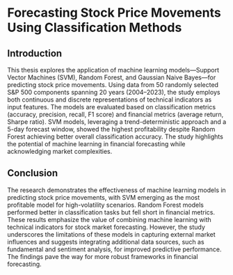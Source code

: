 # Forecasting Stock Price Movements Using Classification Methods

## Introduction

This thesis explores the application of machine learning models—Support Vector Machines (SVM), Random Forest, and Gaussian Naive Bayes—for predicting stock price movements. Using data from 50 randomly selected S&P 500 components spanning 20 years (2004–2023), the study employs both continuous and discrete representations of technical indicators as input features. The models are evaluated based on classification metrics (accuracy, precision, recall, F1 score) and financial metrics (average return, Sharpe ratio). SVM models, leveraging a trend-deterministic approach and a 5-day forecast window, showed the highest profitability despite Random Forest achieving better overall classification accuracy. The study highlights the potential of machine learning in financial forecasting while acknowledging market complexities.

## Conclusion

The research demonstrates the effectiveness of machine learning models in predicting stock price movements, with SVM emerging as the most profitable model for high-volatility scenarios. Random Forest models performed better in classification tasks but fell short in financial metrics. These results emphasize the value of combining machine learning with technical indicators for stock market forecasting. However, the study underscores the limitations of these models in capturing external market influences and suggests integrating additional data sources, such as fundamental and sentiment analysis, for improved predictive performance. The findings pave the way for more robust frameworks in financial forecasting.